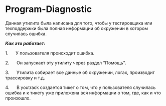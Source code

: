 # Program-Diagnostic
Данная утилита была написана для того, чтобы у тестировщика или техподдержки была полная информации об окружении в котором случилась ошибка.

***Как это работает:***

1\.      У пользователя происходит ошибка.

2\.      Он запускает эту утилиту через раздел "Помощь".

3\.      Утилита собирает все данные об окружении, логах, производит трассировку и т.д.

4\.      В youtrack создается тикет о том, что у пользователя случилась ошибка и к тикету уже приложена вся информации о том, где, как и что произошло.
